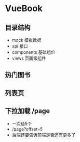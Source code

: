# VueBook

## 目录结构

- mock 模拟数据
- api 接口
- components 基础组价
- views 页面级组件

## 热门图书

## 列表页

## 下拉加载 /page

- 一次给5个
- /page?offset=5
- 后端还要告诉前端是否还有更多了
